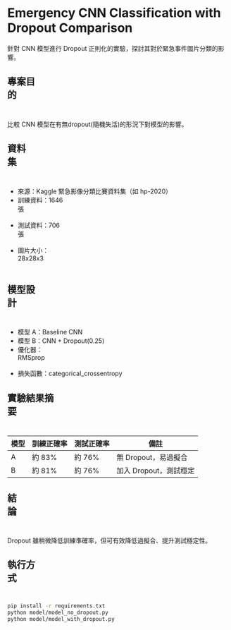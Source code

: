 # Emergency CNN Classification with Dropout Comparison

針對 CNN 模型進行 Dropout 正則化的實驗，探討其對於緊急事件圖片分類的影響。

##  專案目的                                                                                                                            
比較 CNN 模型在有無dropout(隨機失活)的形況下對模型的影響。

##  資料集                                                                                                                                            
- 來源：Kaggle 緊急影像分類比賽資料集（如 hp-2020）
- 訓練資料：1646 張                                                                                                                                            
- 測試資料：706 張                                                                                                                                            
- 圖片大小：28x28x3                                                                                                                                            

##  模型設計                                                                                                                                            
- 模型 A：Baseline CNN
- 模型 B：CNN + Dropout(0.25)
- 優化器：RMSprop                                                                                                                                            
- 損失函數：categorical_crossentropy

##  實驗結果摘要                                                                                                                                            

| 模型 | 訓練正確率 | 測試正確率 | 備註 |
|------|-------------|-------------|------|
| A    | 約 83%      | 約 76%      | 無 Dropout，易過擬合 |
| B    | 約 81%      | 約 76%      | 加入 Dropout，測試穩定 |

##  結論                                                                                                                                            
Dropout 雖稍微降低訓練準確率，但可有效降低過擬合、提升測試穩定性。

##  執行方式                                                                                                                                            
```bash                                                                                                                                            
pip install -r requirements.txt
python model/model_no_dropout.py
python model/model_with_dropout.py
